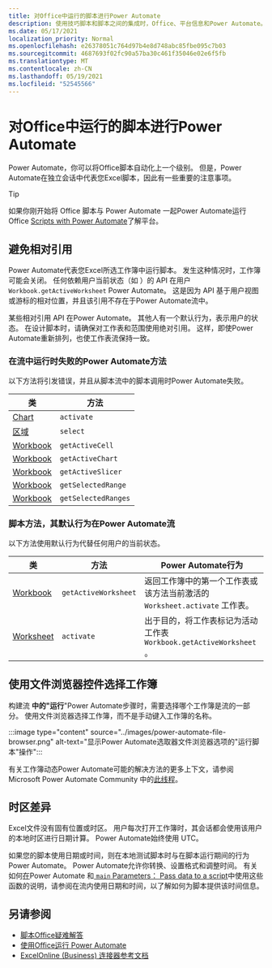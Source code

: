 ```yaml
---
title: 对Office中运行的脚本进行Power Automate
description: 使用技巧脚本和脚本之间的集成时，Office、平台信息和Power Automate。
ms.date: 05/17/2021
localization_priority: Normal
ms.openlocfilehash: e26378051c764d97b4e8d748abc85fbe095c7b03
ms.sourcegitcommit: 4687693f02fc90a57ba30c461f35046e02e6f5fb
ms.translationtype: MT
ms.contentlocale: zh-CN
ms.lasthandoff: 05/19/2021
ms.locfileid: "52545566"
---
```

# <a name="troubleshoot-office-scripts-running-in-power-automate"></a>对Office中运行的脚本进行Power Automate

Power Automate，你可以将Office脚本自动化上一个级别。 但是，Power Automate在独立会话中代表您Excel脚本，因此有一些重要的注意事项。

> [!TIP]
> 如果你刚开始将 Office 脚本与 Power Automate 一起Power Automate运行 Office [Scripts with Power Automate](../develop/power-automate-integration.md)了解平台。

## <a name="avoid-relative-references"></a>避免相对引用

Power Automate代表您Excel所选工作簿中运行脚本。 发生这种情况时，工作簿可能会关闭。 任何依赖用户当前状态（如 ）的 API 在用户 `Workbook.getActiveWorksheet` Power Automate。 这是因为 API 基于用户视图或游标的相对位置，并且该引用不存在于Power Automate流中。

某些相对引用 API 在Power Automate。 其他人有一个默认行为，表示用户的状态。 在设计脚本时，请确保对工作表和范围使用绝对引用。 这样，即使Power Automate重新排列，也使工作表流保持一致。

### <a name="script-methods-that-fail-when-run-power-automate-flows"></a>在流中运行时失败的Power Automate方法

以下方法将引发错误，并且从脚本流中的脚本调用时Power Automate失败。

| 类 | 方法 |
|--|--|
| [Chart](/javascript/api/office-scripts/excelscript/excelscript.chart) | `activate` |
| [区域](/javascript/api/office-scripts/excelscript/excelscript.range) | `select` |
| [Workbook](/javascript/api/office-scripts/excelscript/excelscript.workbook) | `getActiveCell` |
| [Workbook](/javascript/api/office-scripts/excelscript/excelscript.workbook) | `getActiveChart` |
| [Workbook](/javascript/api/office-scripts/excelscript/excelscript.workbook) | `getActiveSlicer` |
| [Workbook](/javascript/api/office-scripts/excelscript/excelscript.workbook) | `getSelectedRange` |
| [Workbook](/javascript/api/office-scripts/excelscript/excelscript.workbook) | `getSelectedRanges` |

### <a name="script-methods-with-a-default-behavior-in-power-automate-flows"></a>脚本方法，其默认行为在Power Automate流

以下方法使用默认行为代替任何用户的当前状态。

| 类 | 方法 | Power Automate行为 |
|--|--|--|
| [Workbook](/javascript/api/office-scripts/excelscript/excelscript.workbook) | `getActiveWorksheet` | 返回工作簿中的第一个工作表或该方法当前激活的 `Worksheet.activate` 工作表。 |
| [Worksheet](/javascript/api/office-scripts/excelscript/excelscript.worksheet) | `activate` | 出于目的，将工作表标记为活动工作表 `Workbook.getActiveWorksheet` 。 |

## <a name="select-workbooks-with-the-file-browser-control"></a>使用文件浏览器控件选择工作簿

构建流 **中的"运行**"Power Automate步骤时，需要选择哪个工作簿是流的一部分。 使用文件浏览器选择工作簿，而不是手动键入工作簿的名称。

:::image type="content" source="../images/power-automate-file-browser.png" alt-text="显示Power Automate选取器文件浏览器选项的&quot;运行脚本&quot;操作":::

有关工作簿动态Power Automate可能的解决方法的更多上下文，请参阅 Microsoft Power Automate Community 中的[此线程](https://powerusers.microsoft.com/t5/Power-Automate-Ideas/Allow-for-dynamic-quot-file-quot-value-for-excel-quot-get-a-row/idi-p/103091#)。

## <a name="time-zone-differences"></a>时区差异

Excel文件没有固有位置或时区。 用户每次打开工作簿时，其会话都会使用该用户的本地时区进行日期计算。 Power Automate始终使用 UTC。

如果您的脚本使用日期或时间，则在本地测试脚本时与在脚本运行期间的行为Power Automate。 Power Automate允许你转换、设置格式和调整时间。 有关如何[在](https://flow.microsoft.com/blog/working-with-dates-and-times/)Power Automate 和[ `main` Parameters： Pass data to a script](../develop/power-automate-integration.md#main-parameters-pass-data-to-a-script)中使用这些函数的说明，请参阅在流内使用日期和时间，以了解如何为脚本提供该时间信息。

## <a name="see-also"></a>另请参阅

- [脚本Office疑难解答](troubleshooting.md)
- [使用Office运行 Power Automate](../develop/power-automate-integration.md)
- [ExcelOnline (Business) 连接器参考文档](/connectors/excelonlinebusiness/)
